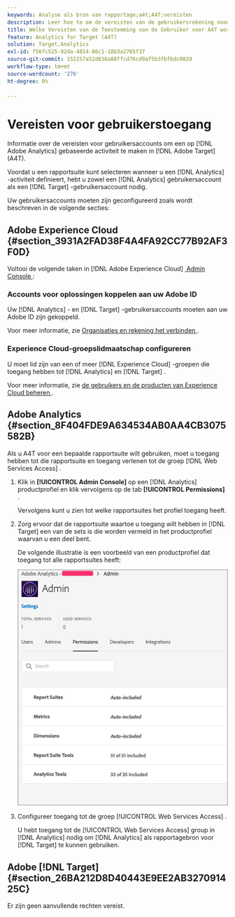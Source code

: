 ```yaml
---
keywords: Analyse als bron van rapportage;a4t;A4T;vereisten
description: Leer hoe te om de vereisten van de gebruikersrekening noodzakelijk te vormen om een op Adobe Analytics-Gebaseerde activiteit in Adobe  [!DNL Target]  tot stand te brengen gebruikend Analytics voor  [!DNL Target]  (A4T).
title: Welke Vereisten van de Toestemming van de Gebruiker voor A4T worden vereist?
feature: Analytics for Target (A4T)
solution: Target,Analytics
exl-id: f56fc525-92da-4814-86c1-18b3a2765f37
source-git-commit: 152257a52d836a88ffcd76cd9af5b3fbfbdc0839
workflow-type: tm+mt
source-wordcount: '276'
ht-degree: 0%

---
```


# Vereisten voor gebruikerstoegang

Informatie over de vereisten voor gebruikersaccounts om een op [!DNL Adobe Analytics] gebaseerde activiteit te maken in [!DNL Adobe Target] (A4T).

Voordat u een rapportsuite kunt selecteren wanneer u een [!DNL Analytics] -activiteit definieert, hebt u zowel een [!DNL Analytics] gebruikersaccount als een [!DNL Target] -gebruikersaccount nodig.

Uw gebruikersaccounts moeten zijn geconfigureerd zoals wordt beschreven in de volgende secties:

## Adobe Experience Cloud {#section_3931A2FAD38F4A4FA92CC77B92AF3F0D}

Voltooi de volgende taken in [!DNL Adobe Experience Cloud] [&#x200B; Admin Console &#x200B;](https://adminconsole.adobe.com):

### Accounts voor oplossingen koppelen aan uw Adobe ID

Uw [!DNL Analytics] - en [!DNL Target] -gebruikersaccounts moeten aan uw Adobe ID zijn gekoppeld.

Voor meer informatie, zie [&#x200B; Organisaties en rekening het verbinden &#x200B;](https://experienceleague.adobe.com/docs/core-services/interface/administration/organizations.html?lang=nl-NL).

### Experience Cloud-groepslidmaatschap configureren

U moet lid zijn van een of meer [!DNL Experience Cloud] -groepen die toegang hebben tot [!DNL Analytics] en [!DNL Target] .

Voor meer informatie, zie [&#x200B; de gebruikers en de producten van Experience Cloud beheren &#x200B;](https://experienceleague.adobe.com/docs/core-services/interface/manage-users-and-products/admin-getting-started.html?lang=nl-NL).

## Adobe Analytics {#section_8F404FDE9A634534AB0AA4CB3075582B}

Als u A4T voor een bepaalde rapportsuite wilt gebruiken, moet u toegang hebben tot die rapportsuite en toegang verlenen tot de groep [!DNL Web Services Access] .

1. Klik in **[!UICONTROL Admin Console]** op een [!DNL Analytics] productprofiel en klik vervolgens op de tab **[!UICONTROL Permissions]** .

   Vervolgens kunt u zien tot welke rapportsuites het profiel toegang heeft.

1. Zorg ervoor dat de rapportsuite waartoe u toegang wilt hebben in [!DNL Target] een van de sets is die worden vermeld in het productprofiel waarvan u een deel bent.

   De volgende illustratie is een voorbeeld van een productprofiel dat toegang tot alle rapportsuites heeft:

   ![&#x200B; het lusje van de Toestemming van Admin Console &#x200B;](/help/main/c-integrating-target-with-mac/a4t/assets/permissions-tab.png)

1. Configureer toegang tot de groep [!UICONTROL Web Services Access] .

   U hebt toegang tot de [!UICONTROL Web Services Access] group in [!DNL Analytics] nodig om [!DNL Analytics] als rapportagebron voor [!DNL Target] te kunnen gebruiken.


## Adobe [!DNL Target] {#section_26BA212D8D40443E9EE2AB327091425C}

Er zijn geen aanvullende rechten vereist.
